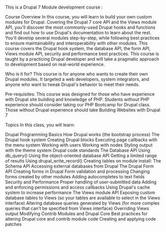 This is a Drupal 7 Module development course :


Course Overview
In this course, you will learn to build your own custom modules for Drupal. Covering the Drupal 7 core API and the Views module API, you'll discover the most commonly-used Drupal hooks and functions and find out how to use Drupal's documentation to learn about the rest. You'll develop several modules step-by-step, while following best practices to ensure maintainability and interoperability with other modules. This course covers the Drupal hook system, the database API, the form API, Views module API, security and performance best practices. This course is taught by a practicing Drupal developer and will take a pragmatic approach to development based on real-world experience.

Who is it for?
This course is for anyone who wants to create their own Drupal modules. It targeted a web developers, system integrators, and anyone who want to tweak Drupal's behavior to meet their needs.

Pre-requisites: This course was designed for those who have experience with Drupal site building and knowledge of PHP. Students without PHP experience should consider taking our PHP Bootcamp for Drupal class. Those without Drupal experience should take Building Websites with Drupal 7

Topics
In this class, you will learn:

Drupal Programming Basics
How Drupal works (the bootstrap process)
The Drupal hook system
Creating Drupal blocks
Executing page callbacks with the menu system
Working with users
Working with nodes
Styling output with the theme system
Drupal code standards
The Database API
Using db_query()
Using the object-oriented database API
Getting a limited range of results
Using drupal_write_record()
Creating tables on module install: The Schema API
Accessing external databases from Drupal
The Drupal Form API
Creating forms in Drupal
Form validation and processing
Changing forms created by other modules
Adding autocompletes to text fields
Security and Performance
Proper handling of user-submitted data
Adding and enforcing permissions and access callbacks
Using Drupal's cache system to increase performance
The Views module API
Exposing custom database tables to Views (so your tables are available to select in the Views interface)
Altering database queries generated by Views (for more complex queries that can't be specified from Views interface)
Overriding Views output
Modifying Contrib Modules and Drupal Core
Best practices for altering Drupal core and contrib module code
Creating and applying code patches
